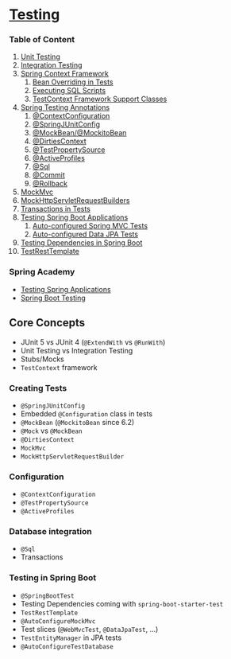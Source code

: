 # [Testing](https://docs.spring.io/spring-framework/reference/testing.html)

### Table of Content

1. [Unit Testing](https://docs.spring.io/spring-framework/reference/testing/unit.html)
2. [Integration Testing](https://docs.spring.io/spring-framework/reference/testing/integration.html)
3. [Spring Context Framework](https://docs.spring.io/spring-framework/reference/testing/testcontext-framework.html)
   1. [Bean Overriding in Tests](https://docs.spring.io/spring-framework/reference/testing/testcontext-framework/bean-overriding.html)
   2. [Executing SQL Scripts](https://docs.spring.io/spring-framework/reference/testing/testcontext-framework/executing-sql.html#testcontext-executing-sql-declaratively)
   3. [TestContext Framework Support Classes](https://docs.spring.io/spring-framework/reference/testing/testcontext-framework/support-classes.html)
4. [Spring Testing Annotations](https://docs.spring.io/spring-framework/reference/testing/annotations/integration-spring.html)
   1. [@ContextConfiguration](https://docs.spring.io/spring-framework/reference/testing/annotations/integration-spring/annotation-contextconfiguration.html)
   2. [@SpringJUnitConfig](https://docs.spring.io/spring-framework/reference/testing/annotations/integration-junit-jupiter.html#integration-testing-annotations-junit-jupiter-springjunitconfig)
   3. [@MockBean/@MockitoBean](https://docs.spring.io/spring-framework/reference/testing/annotations/integration-spring/annotation-mockitobean.html)
   4. [@DirtiesContext](https://docs.spring.io/spring-framework/reference/testing/annotations/integration-spring/annotation-dirtiescontext.html)
   5. [@TestPropertySource](https://docs.spring.io/spring-framework/reference/testing/annotations/integration-spring/annotation-testpropertysource.html)
   6. [@ActiveProfiles](https://docs.spring.io/spring-framework/reference/testing/annotations/integration-spring/annotation-activeprofiles.html)
   7. [@Sql](https://docs.spring.io/spring-framework/reference/testing/annotations/integration-spring/annotation-sql.html)
   8. [@Commit](https://docs.spring.io/spring-framework/reference/testing/annotations/integration-spring/annotation-commit.html)
   9. [@Rollback](https://docs.spring.io/spring-framework/reference/testing/annotations/integration-spring/annotation-rollback.html)
5. [MockMvc](https://docs.spring.io/spring-framework/reference/testing/mockmvc.html)
6. [MockHttpServletRequestBuilders](https://docs.spring.io/spring-framework/docs/current/javadoc-api/org/springframework/test/web/servlet/request/MockMvcRequestBuilders.html)
7. [Transactions in Tests](https://docs.spring.io/spring-framework/reference/testing/testcontext-framework/tx.html#testcontext-tx-enabling-transactions)
8. [Testing Spring Boot Applications](https://docs.spring.io/spring-boot/reference/testing/spring-boot-applications.html)
   1. [Auto-configured Spring MVC Tests](https://docs.spring.io/spring-boot/reference/testing/spring-boot-applications.html#testing.spring-boot-applications.spring-mvc-tests)
   2. [Auto-configured Data JPA Tests](https://docs.spring.io/spring-boot/reference/testing/spring-boot-applications.html#testing.spring-boot-applications.autoconfigured-spring-data-jpa)
9. [Testing Dependencies in Spring Boot](https://docs.spring.io/spring-boot/reference/testing/test-scope-dependencies.html)
10. [TestRestTemplate](https://docs.spring.io/spring-boot/reference/testing/test-utilities.html#testing.utilities.test-rest-template)

### Spring Academy
- [Testing Spring Applications](https://spring.academy/courses/spring-framework-essentials/lessons/spring-essentials-testing-junit)
- [Spring Boot Testing](https://spring.academy/courses/spring-boot/lessons/spring-boot-testing-intro)


## Core Concepts
- JUnit 5 vs JUnit 4 (`@ExtendWith` vs `@RunWith`)
- Unit Testing vs Integration Testing
- Stubs/Mocks
- `TestContext` framework

### Creating Tests
- `@SpringJUnitConfig`
- Embedded `@Configuration` class in tests
- `@MockBean` (`@MockitoBean` since 6.2)
- `@Mock` vs `@MockBean`
- `@DirtiesContext`
- `MockMvc`
- `MockHttpServletRequestBuilder`

### Configuration
- `@ContextConfiguration`
- `@TestPropertySource`
- `@ActiveProfiles`

### Database integration
- `@Sql`
- Transactions

### Testing in Spring Boot
- `@SpringBootTest`
- Testing Dependencies coming with `spring-boot-starter-test`
- `TestRestTemplate`
- `@AutoConfigureMockMvc`
- Test slices (`@WebMvcTest`, `@DataJpaTest`, ...)
- `TestEntityManager` in JPA tests
- `@AutoConfigureTestDatabase`
